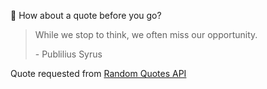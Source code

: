 📣 How about a quote before you go?

> While we stop to think, we often miss our opportunity.
>
> <p>- Publilius Syrus</p>

Quote requested from [Random Quotes API](https://github.com/lukePeavey/quotable)
